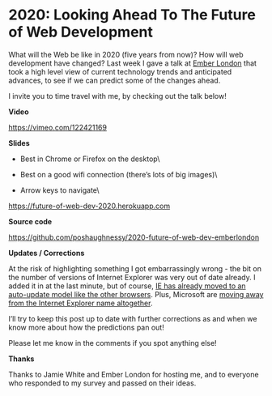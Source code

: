 <!--
slug: 2020-looking-ahead-to-the-future-of-web
date: Wed Mar 18 2015 09:21:33 GMT+0000 (GMT)
tags: 
title: 2020: Looking Ahead To The Future of Web Development
id: 113947776654
link: http://www.peteroshaughnessy.com/post/113947776654/2020-looking-ahead-to-the-future-of-web
raw: {"blog_name":"poshaughnessy","id":113947776654,"post_url":"http://www.peteroshaughnessy.com/post/113947776654/2020-looking-ahead-to-the-future-of-web","slug":"2020-looking-ahead-to-the-future-of-web","type":"text","date":"2015-03-18 09:21:33 GMT","timestamp":1426670493,"state":"published","format":"html","reblog_key":"OCeyxjVR","tags":[],"short_url":"http://tmblr.co/ZyfjBw1g7qHQE","summary":"2020: Looking Ahead To The Future of Web Development","recommended_source":null,"recommended_color":null,"highlighted":[],"note_count":2,"title":"2020: Looking Ahead To The Future of Web Development","body":"<p>What will the Web be like in 2020 (five years from now)? How will web development have changed? Last week I gave a talk at <a href=\"http://www.meetup.com/London-Emberjs-User-Group/events/218940841/\">Ember London</a> that took a high level view of current technology trends and anticipated advances, to see if we can predict some of the changes ahead.</p><p>I invite you to time travel with me, by checking out the talk below!</p><p><b>Video</b></p><p><a href=\"https://vimeo.com/122421169\">https://vimeo.com/122421169</a></p><p><b>Slides</b></p><ul><li>Best in Chrome or Firefox on the desktop<br/></li></ul><ul><li>Best on a good wifi connection (there’s lots of big images)<br/></li></ul><p></p><ul><li>Arrow keys to navigate<br/></li></ul><p></p><p><a href=\"https://future-of-web-dev-2020.herokuapp.com\">https://future-of-web-dev-2020.herokuapp.com</a></p><p><b>Source code</b></p><p><a href=\"https://github.com/poshaughnessy/2020-future-of-web-dev-emberlondon\">https://github.com/poshaughnessy/2020-future-of-web-dev-emberlondon</a></p><p><b>Updates / Corrections</b></p><p>At the risk of highlighting something I got embarrassingly wrong - the bit on the number of versions of Internet Explorer was very out of date already. I added it in at the last minute, but of course, <a href=\"http://www.geek.com/news/microsoft-decides-to-automatically-update-internet-explorer-for-everyone-1449517/\">IE has already moved to an auto-update model like the other browsers</a>. Plus, Microsoft are <a href=\"http://www.theverge.com/2015/3/17/8230631/microsoft-is-killing-off-the-internet-explorer-brand\">moving away from the Internet Explorer name altogether</a>.</p><p>I’ll try to keep this post up to date with further corrections as and when we know more about how the predictions pan out!</p><p>Please let me know in the comments if you spot anything else!</p><p><b>Thanks</b></p><p>Thanks to Jamie White and Ember London for hosting me, and to everyone who responded to my survey and passed on their ideas.</p>","reblog":{"tree_html":"","comment":"<p>What will the Web be like in 2020 (five years from now)? How will web development have changed? Last week I gave a talk at <a href=\"http://www.meetup.com/London-Emberjs-User-Group/events/218940841/\">Ember London</a> that took a high level view of current technology trends and anticipated advances, to see if we can predict some of the changes ahead.</p><p>I invite you to time travel with me, by checking out the talk below!</p><p><b>Video</b></p><p><a href=\"https://vimeo.com/122421169\">https://vimeo.com/122421169</a></p><p><b>Slides</b></p><ul><li>Best in Chrome or Firefox on the desktop<br></li></ul><ul><li>Best on a good wifi connection (there’s lots of big images)<br></li></ul><p></p><ul><li>Arrow keys to navigate<br></li></ul><p></p><p><a href=\"https://future-of-web-dev-2020.herokuapp.com\">https://future-of-web-dev-2020.herokuapp.com</a></p><p><b>Source code</b></p><p><a href=\"https://github.com/poshaughnessy/2020-future-of-web-dev-emberlondon\">https://github.com/poshaughnessy/2020-future-of-web-dev-emberlondon</a></p><p><b>Updates / Corrections</b></p><p>At the risk of highlighting something I got embarrassingly wrong - the bit on the number of versions of Internet Explorer was very out of date already. I added it in at the last minute, but of course, <a href=\"http://www.geek.com/news/microsoft-decides-to-automatically-update-internet-explorer-for-everyone-1449517/\">IE has already moved to an auto-update model like the other browsers</a>. Plus, Microsoft are <a href=\"http://www.theverge.com/2015/3/17/8230631/microsoft-is-killing-off-the-internet-explorer-brand\">moving away from the Internet Explorer name altogether</a>.</p><p>I’ll try to keep this post up to date with further corrections as and when we know more about how the predictions pan out!</p><p>Please let me know in the comments if you spot anything else!</p><p><b>Thanks</b></p><p>Thanks to Jamie White and Ember London for hosting me, and to everyone who responded to my survey and passed on their ideas.</p>"},"trail":[{"blog":{"name":"poshaughnessy","active":true,"theme":{"header_full_width":1500,"header_full_height":500,"header_focus_width":889,"header_focus_height":500,"avatar_shape":"square","background_color":"#529ECC","body_font":"Helvetica Neue","header_bounds":"0,1480,500,591","header_image":"https://secure.static.tumblr.com/74662efec2d2d0b99044d7515b9b54c7/c7hvipl/3e6nlei2p/tumblr_static_9dr71irtcg84w844sgco0gg0o.jpg","header_image_focused":"https://secure.static.tumblr.com/74662efec2d2d0b99044d7515b9b54c7/c7hvipl/77fnlei2r/tumblr_static_tumblr_static_9dr71irtcg84w844sgco0gg0o_focused_v3.jpg","header_image_scaled":"https://secure.static.tumblr.com/74662efec2d2d0b99044d7515b9b54c7/c7hvipl/3e6nlei2p/tumblr_static_9dr71irtcg84w844sgco0gg0o_2048_v2.jpg","header_stretch":true,"link_color":"#F6F6F6","show_avatar":true,"show_description":true,"show_header_image":false,"show_title":true,"title_color":"#444444","title_font":"Gibson","title_font_weight":"bold"}},"post":{"id":"113947776654"},"content_raw":"<p>What will the Web be like in 2020 (five years from now)? How will web development have changed? Last week I gave a talk at <a href=\"http://www.meetup.com/London-Emberjs-User-Group/events/218940841/\">Ember London</a> that took a high level view of current technology trends and anticipated advances, to see if we can predict some of the changes ahead.</p><p>I invite you to time travel with me, by checking out the talk below!</p><p><b>Video</b></p><p><a href=\"https://vimeo.com/122421169\">https://vimeo.com/122421169</a></p><p><b>Slides</b></p><ul><li>Best in Chrome or Firefox on the desktop<br></li></ul><ul><li>Best on a good wifi connection (there’s lots of big images)<br></li></ul><p></p><ul><li>Arrow keys to navigate<br></li></ul><p></p><p><a href=\"https://future-of-web-dev-2020.herokuapp.com\">https://future-of-web-dev-2020.herokuapp.com</a></p><p><b>Source code</b></p><p><a href=\"https://github.com/poshaughnessy/2020-future-of-web-dev-emberlondon\">https://github.com/poshaughnessy/2020-future-of-web-dev-emberlondon</a></p><p><b>Updates / Corrections</b></p><p>At the risk of highlighting something I got embarrassingly wrong - the bit on the number of versions of Internet Explorer was very out of date already. I added it in at the last minute, but of course, <a href=\"http://www.geek.com/news/microsoft-decides-to-automatically-update-internet-explorer-for-everyone-1449517/\">IE has already moved to an auto-update model like the other browsers</a>. Plus, Microsoft are <a href=\"http://www.theverge.com/2015/3/17/8230631/microsoft-is-killing-off-the-internet-explorer-brand\">moving away from the Internet Explorer name altogether</a>.</p><p>I’ll try to keep this post up to date with further corrections as and when we know more about how the predictions pan out!</p><p>Please let me know in the comments if you spot anything else!</p><p><b>Thanks</b></p><p>Thanks to Jamie White and Ember London for hosting me, and to everyone who responded to my survey and passed on their ideas.</p>","content":"<p>What will the Web be like in 2020 (five years from now)? How will web development have changed? Last week I gave a talk at <a href=\"http://www.meetup.com/London-Emberjs-User-Group/events/218940841/\">Ember London</a> that took a high level view of current technology trends and anticipated advances, to see if we can predict some of the changes ahead.</p><p>I invite you to time travel with me, by checking out the talk below!</p><p><b>Video</b></p><p><a href=\"https://vimeo.com/122421169\">https://vimeo.com/122421169</a></p><p><b>Slides</b></p><ul><li>Best in Chrome or Firefox on the desktop<br /></li></ul><ul><li>Best on a good wifi connection (there’s lots of big images)<br /></li></ul><ul><li>Arrow keys to navigate<br /></li></ul><p><a href=\"https://future-of-web-dev-2020.herokuapp.com\">https://future-of-web-dev-2020.herokuapp.com</a></p><p><b>Source code</b></p><p><a href=\"https://github.com/poshaughnessy/2020-future-of-web-dev-emberlondon\">https://github.com/poshaughnessy/2020-future-of-web-dev-emberlondon</a></p><p><b>Updates / Corrections</b></p><p>At the risk of highlighting something I got embarrassingly wrong - the bit on the number of versions of Internet Explorer was very out of date already. I added it in at the last minute, but of course, <a href=\"http://www.geek.com/news/microsoft-decides-to-automatically-update-internet-explorer-for-everyone-1449517/\">IE has already moved to an auto-update model like the other browsers</a>. Plus, Microsoft are <a href=\"http://www.theverge.com/2015/3/17/8230631/microsoft-is-killing-off-the-internet-explorer-brand\">moving away from the Internet Explorer name altogether</a>.</p><p>I’ll try to keep this post up to date with further corrections as and when we know more about how the predictions pan out!</p><p>Please let me know in the comments if you spot anything else!</p><p><b>Thanks</b></p><p>Thanks to Jamie White and Ember London for hosting me, and to everyone who responded to my survey and passed on their ideas.</p>","is_current_item":true,"is_root_item":true}]}
publish: 2015-03-018
-->


2020: Looking Ahead To The Future of Web Development
====================================================

What will the Web be like in 2020 (five years from now)? How will web
development have changed? Last week I gave a talk at [Ember
London](http://www.meetup.com/London-Emberjs-User-Group/events/218940841/) that
took a high level view of current technology trends and anticipated
advances, to see if we can predict some of the changes ahead.

I invite you to time travel with me, by checking out the talk below!

**Video**

<https://vimeo.com/122421169>

**Slides**

-   Best in Chrome or Firefox on the desktop\

<!-- -->

-   Best on a good wifi connection (there’s lots of big images)\

-   Arrow keys to navigate\

<https://future-of-web-dev-2020.herokuapp.com>

**Source code**

<https://github.com/poshaughnessy/2020-future-of-web-dev-emberlondon>

**Updates / Corrections**

At the risk of highlighting something I got embarrassingly wrong - the
bit on the number of versions of Internet Explorer was very out of date
already. I added it in at the last minute, but of course, [IE has
already moved to an auto-update model like the other
browsers](http://www.geek.com/news/microsoft-decides-to-automatically-update-internet-explorer-for-everyone-1449517/).
Plus, Microsoft are [moving away from the Internet Explorer name
altogether](http://www.theverge.com/2015/3/17/8230631/microsoft-is-killing-off-the-internet-explorer-brand).

I’ll try to keep this post up to date with further corrections as and
when we know more about how the predictions pan out!

Please let me know in the comments if you spot anything else!

**Thanks**

Thanks to Jamie White and Ember London for hosting me, and to everyone
who responded to my survey and passed on their ideas.

